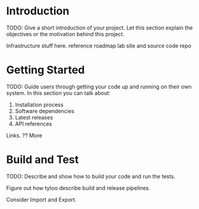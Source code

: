 # Introduction
TODO: Give a short introduction of your project. Let this section explain the objectives or the motivation behind this project.

Infrastructure stuff here. reference roadmap lab site and source code repo

# Getting Started
TODO: Guide users through getting your code up and running on their own system. In this section you can talk about:
1.	Installation process
2.	Software dependencies
3.	Latest releases
4.	API references

Links. ?? More

# Build and Test
TODO: Describe and show how to build your code and run the tests. 

Figure out how tytoo describe build and release pipelines. 

Consider Import and Export.




